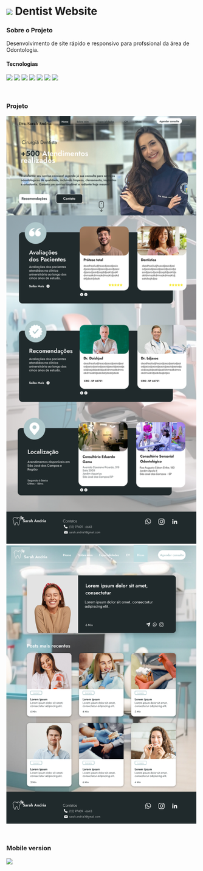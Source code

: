<h1>
<img src="https://cdn-icons-png.flaticon.com/128/9441/9441044.png" width=60px> Dentist Website </h1>

### Sobre o Projeto

Desenvolvimento de site rápido e responsivo para profssional da área de Odontologia.

#### Tecnologias
<img src="https://img.icons8.com/?size=100&id=108784&format=png&color=000000" width=60px> <img src="https://img.icons8.com/?size=100&id=20909&format=png&color=000000" width=60px> <img src="https://img.icons8.com/?size=100&id=7gdY5qNXaKC0&format=png&color=000000" width=60px> <img src="https://img.icons8.com/?size=100&id=asWSSTBrDlTW&format=png&color=000000" width=60px> <img src="https://img.icons8.com/?size=100&id=4PiNHtUJVbLs&format=png&color=000000" width=60px> <img src="https://img.icons8.com/?size=100&id=zfHRZ6i1Wg0U&format=png&color=000000" width=60px> <img src="https://code.visualstudio.com/assets/images/code-stable.png" width=50px>

<br>

### Projeto
<img src="public/home-desk.png" width=500px> <img src="public/dicas-desk.png" width=500px align="top">

<br>

### Mobile version
<img src="public/mobile-frame.png" width=1200px>
